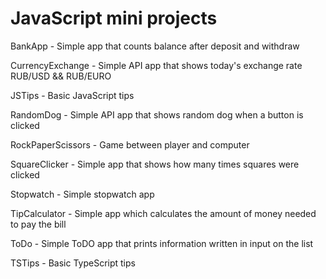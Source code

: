 # JavaScript mini projects

BankApp - Simple app that counts balance after deposit and withdraw

CurrencyExchange - Simple API app that shows today's exchange rate RUB/USD && RUB/EURO

JSTips - Basic JavaScript tips

RandomDog - Simple API app that shows random dog when a button is clicked

RockPaperScissors - Game between player and computer

SquareClicker - Simple app that shows how many times squares were clicked

Stopwatch - Simple stopwatch app

TipCalculator - Simple app which calculates the amount of money needed to pay the bill

ToDo - Simple ToDO app that prints information written in input on the list

TSTips - Basic TypeScript tips
